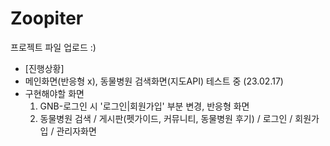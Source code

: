 # Zoopiter
프로젝트 파일 업로드 :)
- [진행상황]
- 메인화면(반응형 x), 동물병원 검색화면(지도API) 테스트 중 (23.02.17)  
- 구현해야할 화면
  1. GNB-로그인 시 '로그인|회원가입' 부분 변경, 반응형 화면
  2. 동물병원 검색 / 게시판(펫가이드, 커뮤니티, 동물병원 후기) / 로그인 / 회원가입 / 관리자화면
  
